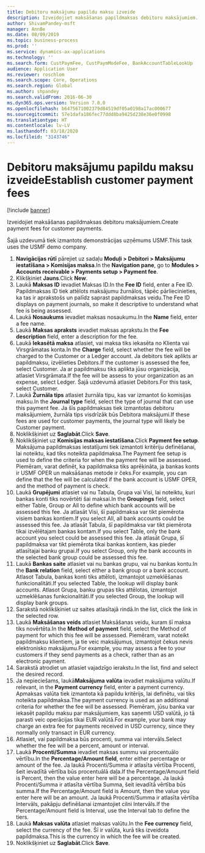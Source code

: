 ```yaml
---
title: Debitoru maksājumu papildu maksu izveide
description: Izveidojiet maksāšanas papildmaksas debitoru maksājumiem.
author: ShivamPandey-msft
manager: AnnBe
ms.date: 08/09/2019
ms.topic: business-process
ms.prod: ''
ms.service: dynamics-ax-applications
ms.technology: ''
ms.search.form: CustPaymFee, CustPaymModeFee, BankAccountTableLookUp
audience: Application User
ms.reviewer: roschlom
ms.search.scope: Core, Operations
ms.search.region: Global
ms.author: shpandey
ms.search.validFrom: 2016-06-30
ms.dyn365.ops.version: Version 7.0.0
ms.openlocfilehash: b6475671002379d84519df05a0198a17ac000677
ms.sourcegitcommit: 57e1dafa186fec77ddd8ba9425d238e36e0f0998
ms.translationtype: HT
ms.contentlocale: lv-LV
ms.lasthandoff: 03/18/2020
ms.locfileid: "3143746"
---
```

# <a name="establish-customer-payment-fees"></a><span data-ttu-id="46f8d-103">Debitoru maksājumu papildu maksu izveide</span><span class="sxs-lookup"><span data-stu-id="46f8d-103">Establish customer payment fees</span></span>

[!include [banner](../../includes/banner.md)]

<span data-ttu-id="46f8d-104">Izveidojiet maksāšanas papildmaksas debitoru maksājumiem.</span><span class="sxs-lookup"><span data-stu-id="46f8d-104">Create payment fees for customer payments.</span></span>

<span data-ttu-id="46f8d-105">Šajā uzdevumā tiek izmantots demonstrācijas uzņēmums USMF.</span><span class="sxs-lookup"><span data-stu-id="46f8d-105">This task uses the USMF demo company.</span></span>

1. <span data-ttu-id="46f8d-106">**Navigācijas rūtī** pārejiet uz sadaļu **Moduļi > Debitori > Maksājumu iestatīšana > Komisijas maksa**.</span><span class="sxs-lookup"><span data-stu-id="46f8d-106">In the **Navigation pane**, go to **Modules > Accounts receivable > Payments setup > Payment fee**.</span></span>
2. <span data-ttu-id="46f8d-107">Klikšķiniet **Jauns**.</span><span class="sxs-lookup"><span data-stu-id="46f8d-107">Click **New**.</span></span>
3. <span data-ttu-id="46f8d-108">Laukā **Maksas ID** ievadiet Maksas ID.</span><span class="sxs-lookup"><span data-stu-id="46f8d-108">In the **Fee ID** field, enter a Fee ID.</span></span> <span data-ttu-id="46f8d-109">Papildmaksas ID tiek attēlots maksājumu žurnālos, tāpēc pārliecinieties, ka tas ir aprakstošs un palīdz saprast papildmaksas veidu.</span><span class="sxs-lookup"><span data-stu-id="46f8d-109">The Fee ID displays on payment journals, so make it descriptive to understand what fee is being assessed.</span></span>  
4. <span data-ttu-id="46f8d-110">Laukā **Nosaukums** ievadiet maksas nosaukumu.</span><span class="sxs-lookup"><span data-stu-id="46f8d-110">In the **Name** field, enter a fee name.</span></span>
5. <span data-ttu-id="46f8d-111">Laukā **Maksas apraksts** ievadiet maksas aprakstu.</span><span class="sxs-lookup"><span data-stu-id="46f8d-111">In the **Fee description** field, enter a description for the fee.</span></span>
6. <span data-ttu-id="46f8d-112">Laukā **Iekasētā maksa** atlasiet, vai maksa tiks iekasēta no Klienta vai Virsgrāmatas konta.</span><span class="sxs-lookup"><span data-stu-id="46f8d-112">In the **Charge** field, select whether the fee will be charged to the Customer or a Ledger account.</span></span> <span data-ttu-id="46f8d-113">Ja debitors tiek aplikts ar papildmaksu, izvēlieties Debitors.</span><span class="sxs-lookup"><span data-stu-id="46f8d-113">If the customer is assessed the fee, select Customer.</span></span> <span data-ttu-id="46f8d-114">Ja ar papildmaksu tiks aplikta jūsu organizācija, atlasiet Virsgrāmata.</span><span class="sxs-lookup"><span data-stu-id="46f8d-114">If the fee will be assess to your organization as an expense, select Ledger.</span></span> <span data-ttu-id="46f8d-115">Šajā uzdevumā atlasiet Debitors.</span><span class="sxs-lookup"><span data-stu-id="46f8d-115">For this task, select Customer.</span></span>  
7. <span data-ttu-id="46f8d-116">Laukā **Žurnāla tips** atlasiet žurnāla tipu, kas var izmantot šo komisijas maksu.</span><span class="sxs-lookup"><span data-stu-id="46f8d-116">In the **Journal type** field, select the type of journal that can use this payment fee.</span></span> <span data-ttu-id="46f8d-117">Ja šīs papildmaksas tiek izmantotas debitoru maksājumiem, žurnāla tips visdrīzāk būs Debitora maksājumi.</span><span class="sxs-lookup"><span data-stu-id="46f8d-117">If these fees are used for customer payments, the journal type will likely be Customer payment.</span></span>  
8. <span data-ttu-id="46f8d-118">Noklikšķiniet uz **Saglabāt**.</span><span class="sxs-lookup"><span data-stu-id="46f8d-118">Click **Save**.</span></span>
9. <span data-ttu-id="46f8d-119">Noklikšķiniet uz **Komisijas maksas iestatīšana**.</span><span class="sxs-lookup"><span data-stu-id="46f8d-119">Click **Payment fee setup**.</span></span> <span data-ttu-id="46f8d-120">Maksājuma papildmaksas iestatījumi tiek izmantoti kritēriju definēšanai, lai noteiktu, kad tiks noteikta papildmaksa.</span><span class="sxs-lookup"><span data-stu-id="46f8d-120">The Payment fee setup is used to define the criteria for when the payment fee will be assessed.</span></span>  <span data-ttu-id="46f8d-121">Piemēram, varat definēt, ka papildmaksa tiks aprēķināta, ja bankas konts ir USMF OPER un maksāšanas metode ir čeks.</span><span class="sxs-lookup"><span data-stu-id="46f8d-121">For example, you can define that the fee will be calculated if the bank account is USMF OPER, and the method of payment is check.</span></span>  
10. <span data-ttu-id="46f8d-122">Laukā **Grupējumi** atlasiet vai nu Tabula, Grupa vai Visi, lai noteiktu, kuri bankas konti tiks novērtēti šai maksai.</span><span class="sxs-lookup"><span data-stu-id="46f8d-122">In the **Groupings** field, select either Table, Group or All to define which bank accounts will be assessed this fee.</span></span> <span data-ttu-id="46f8d-123">Ja atlasāt Visi, šī papildmaksa var tikt piemērota visiem bankas kontiem.</span><span class="sxs-lookup"><span data-stu-id="46f8d-123">If you select All, all bank accounts could be assessed this fee.</span></span>  <span data-ttu-id="46f8d-124">Ja atlasāt Tabula, šī papildmaksa var tikt piemērota tikai izvēlētajam bankas kontam.</span><span class="sxs-lookup"><span data-stu-id="46f8d-124">If you select Table, only the bank account you select could be assessed this fee.</span></span> <span data-ttu-id="46f8d-125">Ja atlasāt Grupa, šī papildmaksa var tikt piemērota tikai bankas kontiem, kas pieder atlasītajai banku grupai.</span><span class="sxs-lookup"><span data-stu-id="46f8d-125">If you select Group, only the bank accounts in the selected bank group could be assessed this fee.</span></span>  
11. <span data-ttu-id="46f8d-126">Laukā **Bankas saite** atlasiet vai nu bankas grupu, vai nu bankas kontu.</span><span class="sxs-lookup"><span data-stu-id="46f8d-126">In the **Bank relation** field, select either a bank group or a bank account.</span></span> <span data-ttu-id="46f8d-127">Atlasot Tabula, bankas konti tiks attēloti, izmantojot uzmeklēšanas funkcionalitāti.</span><span class="sxs-lookup"><span data-stu-id="46f8d-127">If you selected Table, the lookup will display bank accounts.</span></span> <span data-ttu-id="46f8d-128">Atlasot Grupa, banku grupas tiks attēlotas, izmantojot uzmeklēšanas funkcionalitāti.</span><span class="sxs-lookup"><span data-stu-id="46f8d-128">If you selected Group, the lookup will display bank groups.</span></span>  
12. <span data-ttu-id="46f8d-129">Sarakstā noklikšķiniet uz saites atlasītajā rindā.</span><span class="sxs-lookup"><span data-stu-id="46f8d-129">In the list, click the link in the selected row.</span></span>
13. <span data-ttu-id="46f8d-130">Laukā **Maksāšanas veids** atlasiet Maksāšanas veidu, kuram šī maksa tiks novērtēta.</span><span class="sxs-lookup"><span data-stu-id="46f8d-130">In the **Method of payment** field, select the Method of payment for which this fee will be assessed.</span></span> <span data-ttu-id="46f8d-131">Piemēram, varat noteikt papildmaksu klientiem, ja tie veic maksājumus, izmantojot čekus nevis elektronisko maksājumu.</span><span class="sxs-lookup"><span data-stu-id="46f8d-131">For example, you may assess a fee to your customers if they send payments as a check, rather than as an electronic payment.</span></span>  
14. <span data-ttu-id="46f8d-132">Sarakstā atrodiet un atlasiet vajadzīgo ierakstu.</span><span class="sxs-lookup"><span data-stu-id="46f8d-132">In the list, find and select the desired record.</span></span>
15. <span data-ttu-id="46f8d-133">Ja nepieciešams, laukā**Maksājuma valūta** ievadiet maksājuma valūtu.</span><span class="sxs-lookup"><span data-stu-id="46f8d-133">If relevant, in the **Payment currency** field, enter a payment currency.</span></span> <span data-ttu-id="46f8d-134">Apmaksas valūta tiek izmantota kā papildu kritērijs, lai definētu, vai tiks noteikta papildmaksa.</span><span class="sxs-lookup"><span data-stu-id="46f8d-134">The payment currency is used as an additional criteria for whether the fee will be assessed.</span></span>  <span data-ttu-id="46f8d-135">Piemēram, jūsu banka var iekasēt papildu maksu par maksājumiem, kas saņemti USD valūtā, jo tā parasti veic operācijas tikai EUR valūtā.</span><span class="sxs-lookup"><span data-stu-id="46f8d-135">For example, your bank may charge an extra fee for payments received in USD currency, since they normally only transact in EUR currency.</span></span>  
16. <span data-ttu-id="46f8d-136">Atlasiet, vai papildmaksa būs procenti, summa vai intervāls.</span><span class="sxs-lookup"><span data-stu-id="46f8d-136">Select whether the fee will be a percent, amount or interval.</span></span>
17. <span data-ttu-id="46f8d-137">Laukā **Procenti/Summa** ievadiet maksas summu vai procentuālo vērtību.</span><span class="sxs-lookup"><span data-stu-id="46f8d-137">In the **Percentage/Amount field**, enter either percentage or amount of the fee.</span></span> <span data-ttu-id="46f8d-138">Ja laukā Procenti/Summa ir atlasīta vērtība Procenti, šeit ievadītā vērtība būs procentuālā daļa.</span><span class="sxs-lookup"><span data-stu-id="46f8d-138">If the Percentage/Amount field is Percent, then the value enter here will be a percentage.</span></span> <span data-ttu-id="46f8d-139">Ja laukā Procenti/Summa ir atlasīta vērtība Summa, šeit ievadītā vērtība būs summa.</span><span class="sxs-lookup"><span data-stu-id="46f8d-139">If the Percentage/Amount field is Amount, then the value you enter here will be an amount.</span></span> <span data-ttu-id="46f8d-140">Ja laukā Procenti/Summa ir atlasīta vērtība Intervāls, pakāpju definēšanai izmantojiet cilni Intervāls.</span><span class="sxs-lookup"><span data-stu-id="46f8d-140">If the Percentage/Amount field is Interval, use the Interval tab to define the tiers.</span></span>  
18. <span data-ttu-id="46f8d-141">Laukā **Maksas valūta** atlasiet maksas valūtu.</span><span class="sxs-lookup"><span data-stu-id="46f8d-141">In the **Fee currency** field, select the currency of the fee.</span></span> <span data-ttu-id="46f8d-142">Šī ir valūta, kurā tiks izveidota papildmaksa.</span><span class="sxs-lookup"><span data-stu-id="46f8d-142">This is the currency in which the fee will be created.</span></span>  
19. <span data-ttu-id="46f8d-143">Noklikšķiniet uz **Saglabāt**.</span><span class="sxs-lookup"><span data-stu-id="46f8d-143">Click **Save**.</span></span>

